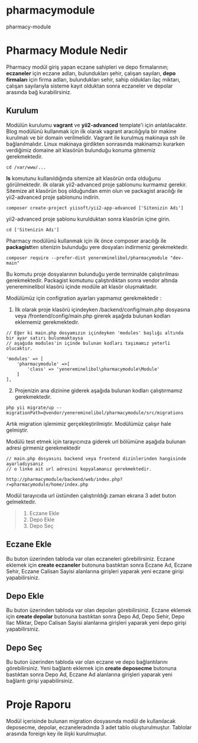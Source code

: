 # pharmacymodule

pharmacy-module


# Pharmacy Module Nedir

Pharmacy modül giriş yapan eczane sahipleri ve depo firmalarının; **eczaneler** için eczane adları, bulundukları şehir, çalışan sayıları, **depo firmaları** için firma adları, bulundukları sehir, sahip oldukları ilaç miktarı, çalışan sayılarıyla sisteme kayıt olduktan sonra eczaneler ve depolar arasında bağ kurabilirsiniz.


## Kurulum

Modülün kurulumu **vagrant** ve **yii2-advanced** template'i için anlatılacaktır. Blog modülünü kullanmak için ilk olarak vagrant aracılığıyla bir makine kurulmalı ve bir domain verilmelidir. Vagrant ile kurulmuş makinaya ssh ile bağlanılmalıdır. Linux makinaya girdikten sonrasında makinamızı kurarken verdiğimiz domaine ait klasörün bulunduğu konuma gitmemiz gerekmektedir.

```
cd /var/www/...

```

**ls** komutunu kullanıldığında sitemize ait klasörün orda olduğunu görülmektedir. ilk olarak yii2-advanced proje şablonunu kurmamız gerekir. Sitemize ait klasörün boş olduğundan emin olun ve packagist aracılığı ile yii2-advanced proje şablonunu indirin.

```
composer create-project yiisoft/yii2-app-advanced ['Sitenizin Adı']

```

yii2-advanced proje şablonu kurulduktan sonra klasörün içine girin.

```
cd ['Sitenizin Adı']

```

Pharmacy modülünü kullanmak için ilk önce composer aracılığı ile **packagist**ten sitenizin bulunduğu yere dosyaları indirmeniz gerekmektedir.
```
composer require --prefer-dist yenereminelibol/pharmacymodule "dev-main"

```

Bu komutu proje dosyalarının bulunduğu yerde terminalde çalıştırılması gerekmektedir. Packagist komutunu çalıştırdıktan sonra vendor altında yenereminelibol klasörü içinde modüle ait klasör oluşmaktadır.

Modülümüz için configration ayarları yapmamız gerekmektedir :

1.  İlk olarak proje klasörü içindeyken /backend/config/main.php dosyasına veya /frontend/config/main.php girerek aşağıda bulunan kodları eklememiz gerekmektedir.

```
// Eğer ki main.php dosyamızın içindeyken 'modules' başlığı altında bir ayar satırı bulunmaktaysa 
// aşağıda modules'in içinde bulunan kodları taşımamız yeterli olucaktır.

'modules' => [
    'pharmacymodule' =>[
        'class' => 'yenereminelibol\pharmacymodule\Module'
    ]
],

```

2.  Projenizin ana dizinine giderek aşağıda bulunan kodları çalıştırmamız gerekmektedir.

```
php yii migrate/up --migrationPath=@vendor/yenereminelibol/pharmacymodule/src/migrations

```

Artık migration işlemimiz gerçekleştirilmiştir. Modülümüz çalışır hale gelmiştir.

Modülü test etmek için tarayıcınıza giderek url bölümüne aşağıda bulunan adresi girmeniz gerekmektedir

```
// main.php dosyasını backend veya frontend dizinlerinden hangisinde ayarladıysanız
// o linke ait url adresini kopyalamanız gerekmektedir.

http://pharmacymodule/backend/web/index.php?r=pharmacymodule/home/index.php

```
Modül tarayıcıda url üstünden çalıştırıldığı zaman ekrana 3 adet buton gelmektedir.

> 1. Eczane Ekle
> 2. Depo Ekle
 >3. Depo Seç

## Eczane Ekle
Bu buton üzerinden tabloda var olan eczaneleri görebilirsiniz. Eczane eklemek için **create eczaneler** butonuna bastıktan sonra Eczane Ad, Eczane Sehir, Eczane Calisan Sayisi alanlarına girişleri yaparak yeni eczane girişi yapabilirsiniz. 

## Depo Ekle
Bu buton üzerinden tabloda var olan depoları görebilirsiniz. Eczane eklemek için **create depolar** butonuna bastıktan sonra Depo Ad, Depo Sehir, Depo Ilac Miktar, Depo Calisan Sayisi alanlarına girişleri yaparak yeni depo girişi yapabilirsiniz. 

## Depo Seç
Bu buton üzerinden tabloda var olan eczane ve depo bağlantılarını görebilirsiniz. Yeni bağlantı eklemek için **create deposecme** butonuna bastıktan sonra Depo Ad, Eczane Ad alanlarına girişleri yaparak yeni bağlantı girişi yapabilirsiniz. 




# Proje Raporu
Modül içerisinde bulunan migration dosyasında modül de kullanılacak  deposecme,  depolar, eczaneleradında 3 adet tablo oluşturulmuştur. Tablolar arasında foreign key ile ilişki kurulmuştur.



